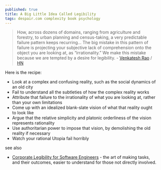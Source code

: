 ```yaml
---
published: true
title: A Big Little Idea Called Legibility
tags: despair.com complexity book psychology
---
```

> How, across dozens of domains, ranging from agriculture and forestry, to urban planning and census-taking, a very predictable failure pattern keeps recurring... The big mistake in this pattern of failure is projecting your subjective lack of comprehension onto the object you are looking at, as “irrationality.” We make this mistake because we are tempted by a desire for legibility. - [Venkatesh Rao](https://www.ribbonfarm.com/2010/07/26/a-big-little-idea-called-legibility/) / [HN](https://news.ycombinator.com/item?id=21996377)

Here is the recipe:
- Look at a complex and confusing reality, such as the social dynamics of an old city
- Fail to understand all the subtleties of how the complex reality works
- Attribute that failure to the irrationality of what you are looking at, rather than your own limitations
- Come up with an idealized blank-slate vision of what that reality ought to look like
- Argue that the relative simplicity and platonic orderliness of the vision represents rationality
- Use authoritarian power to impose that vision, by demolishing the old reality if necessary
- Watch your rational Utopia fail horribly

see also
- [Corporate Legibility for Software Engineers](https://matt.blwt.io/post/corporate-legibility-for-engineers/) - the art of making tasks, and their outcomes, easier to understand for those not directly involved.
